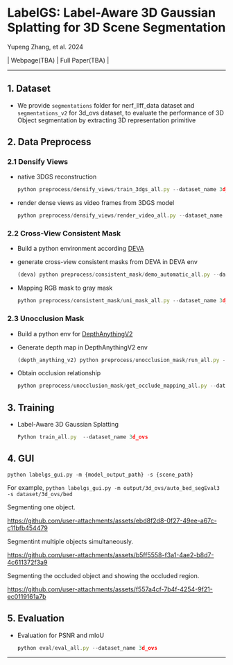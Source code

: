 # LabelGS: Label-Aware 3D Gaussian Splatting for 3D Scene Segmentation

Yupeng Zhang, et al. 2024

\| Webpage(TBA) \| Full Paper(TBA) \|

----

## 1. Dataset

- We provide `segmentations` folder for nerf_llff_data dataset and `segmentations_v2` for 3d_ovs dataset, to evaluate the performance of 3D Object segmentation by extracting 3D representation primitive

## 2. Data Preprocess

### 2.1 Densify Views

- native 3DGS reconstruction
  
  ```jsx
  python preprocess/densify_views/train_3dgs_all.py --dataset_name 3d_ovs
  ```

- render dense views as video frames from 3DGS model
  
  ```jsx
  python preprocess/densify_views/render_video_all.py --dataset_name 3d_ovs
  ```

### 2.2 Cross-View Consistent Mask

- Build a python environment according [DEVA](https://github.com/hkchengrex/Tracking-Anything-with-DEVA)

- generate cross-view consistent masks from DEVA in DEVA env
  
  ```jsx
  (deva) python preprocess/consistent_mask/demo_automatic_all.py --dataset_name 3d_ovs
  ```

- Mapping RGB mask to gray mask
  
  ```jsx
  python preprocess/consistent_mask/uni_mask_all.py --dataset_name 3d_ovs 
  ```

### 2.3 Unocclusion Mask

- Build a python env for [DepthAnythingV2](https://github.com/DepthAnything/Depth-Anything-V2)

- Generate depth map in DepthAnythingV2 env
  
  ```jsx
  (depth_anything_v2) python preprocess/unocclusion_mask/run_all.py --dataset_name 3d_ovs
  ```

- Obtain occlusion relationship
  
  ```jsx
  python preprocess/unocclusion_mask/get_occlude_mapping_all.py --dataset_name 3d_ovs
  ```

## 3. Training

- Label-Aware 3D Gaussian Splatting
  
  ```jsx
  Python train_all.py  --dataset_name 3d_ovs
  ```

## 4. GUI
  ```
  python labelgs_gui.py -m {model_output_path} -s {scene_path}
  ```
  For example, `python labelgs_gui.py -m output/3d_ovs/auto_bed_segEval3 -s dataset/3d_ovs/bed`


Segmenting one object.

https://github.com/user-attachments/assets/ebd8f2d8-0f27-49ee-a67c-c11bfb454479

Segmentint multiple objects simultaneously.

https://github.com/user-attachments/assets/b5ff5558-f3a1-4ae2-b8d7-4c611372f3a9

Segmenting the occluded object and showing the occluded region.

https://github.com/user-attachments/assets/f557a4cf-7b4f-4254-9f21-ec0119161a7b



## 5. Evaluation

- Evaluation for PSNR and mIoU
  
  ```jsx
  python eval/eval_all.py --dataset_name 3d_ovs
  ```

---
